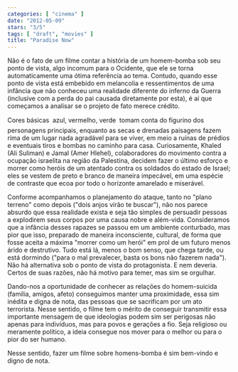 ```yaml
---
categories: [ "cinema" ]
date: "2012-05-09"
stars: "3/5"
tags: [ "draft", "movies" ]
title: "Paradise Now"
---
```

Não é o fato de um filme contar a história de um homem-bomba sob
seu ponto de vista, algo incomum para o Ocidente, que ele se torna
automaticamente uma ótima referência ao tema. Contudo, quando esse
ponto de vista está embebido em melancolia e ressentimentos de uma
infância que não conheceu uma realidade diferente do inferno da Guerra
(inclusive com a perda do pai causada diretamente por esta), é aí que
começamos a analisar se o projeto de fato merece crédito.

Cores básicas  azul, vermelho, verde  tomam conta do figurino dos
personagens principais, enquanto as secas e drenadas paisagens fazem rima
de um lugar nada agradável para se viver, em meio a ruínas de prédios
e eventuais tiros e bombas no caminho para casa. Curiosamente, Khaled
(Ali Suliman) e Jamal (Amer Hlehel), colaboradores do movimento contra
a ocupação israelita na região da Palestina, decidem fazer o último
esforço e morrer como heróis de um atentado contra os soldados do
estado de Israel; eles se vestem de preto e branco de maneira impecável,
em uma espécie de contraste que ecoa por todo o horizonte amarelado e
miserável.

Conforme acompanhamos o planejamento do ataque, tanto no "plano terreno"
como depois ("dois anjos virão te buscar"), não nos parece absurdo
que essa realidade exista e seja tão simples de persuadir pessoas a
explodirem seus corpos por uma causa nobre e além-vida. Consideramos
que a infância desses rapazes se passou em um ambiente conturbado, mas
pior que isso, preparado de maneira inconsciente, cultural, de forma que
fosse aceita a máxima "morrer como um herói" em prol de um futuro menos
árido e destrutivo. Tudo está lá, menos o bom senso, que chega tarde,
ou está dormindo ("para o mal prevalecer, basta os bons não fazerem
nada"). Não há alternativa sob o ponto de vista do protagonista. E nem
deveria. Certos de suas razões, não há motivo para temer, mas sim se
orgulhar.

Dando-nos a oportunidade de conhecer as relações do homem-suicida
(família, amigos, afeto) conseguimos manter uma proximidade, essa
sim inédita e digna de nota, das pessoas que se sacrificam por um ato
terrorista. Nesse sentido, o filme tem o mérito de conseguir transmitir
essa importante mensagem de que ideologias podem sim ser perigosas não
apenas para indivíduos, mas para povos e gerações a fio. Seja religioso
ou meramente político, a ideia consegue nos mover para o melhor ou para
o pior do ser humano.

Nesse sentido, fazer um filme sobre homens-bomba é sim bem-vindo e
digno de nota.

